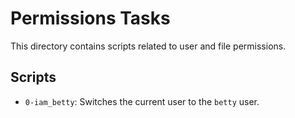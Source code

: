 # Permissions Tasks

This directory contains scripts related to user and file permissions.

## Scripts

* `0-iam_betty`: Switches the current user to the `betty` user.

